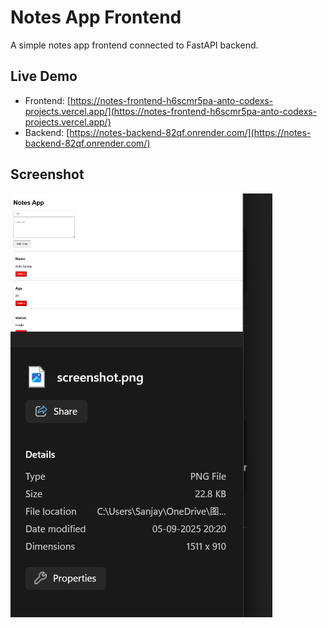 # Notes App Frontend

A simple notes app frontend connected to FastAPI backend.

## Live Demo
- Frontend: [https://notes-frontend-h6scmr5pa-anto-codexs-projects.vercel.app/](https://notes-frontend-h6scmr5pa-anto-codexs-projects.vercel.app/)
- Backend: [https://notes-backend-82qf.onrender.com/](https://notes-backend-82qf.onrender.com/)

## Screenshot
![App Screenshot](./screenshot.png)


